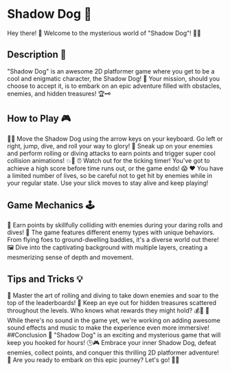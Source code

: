 # Shadow Dog 🐾
Hey there! 👋 Welcome to the mysterious world of "Shadow Dog"! 🌌🌟

## Description 📜
"Shadow Dog" is an awesome 2D platformer game where you get to be a cool and enigmatic character, the Shadow Dog! 🐶 Your mission, should you choose to accept it, is to embark on an epic adventure filled with obstacles, enemies, and hidden treasures! 🏆🗝️

## How to Play 🎮
🏃‍♂️ Move the Shadow Dog using the arrow keys on your keyboard. Go left or right, jump, dive, and roll your way to glory!
🤫 Sneak up on your enemies and perform rolling or diving attacks to earn points and trigger super cool collision animations! 💥💯
⏰ Watch out for the ticking timer! You've got to achieve a high score before time runs out, or the game ends! 😱
❤️ You have a limited number of lives, so be careful not to get hit by enemies while in your regular state. Use your slick moves to stay alive and keep playing!
## Game Mechanics 🕹️
🏅 Earn points by skillfully colliding with enemies during your daring rolls and dives!
🌟 The game features different enemy types with unique behaviors. From flying foes to ground-dwelling baddies, it's a diverse world out there!
🖼️ Dive into the captivating background with multiple layers, creating a mesmerizing sense of depth and movement.
## Tips and Tricks 💡
🚀 Master the art of rolling and diving to take down enemies and soar to the top of the leaderboards!
🎁 Keep an eye out for hidden treasures scattered throughout the levels. Who knows what rewards they might hold? 💰💎
🎵 While there's no sound in the game yet, we're working on adding awesome sound effects and music to make the experience even more immersive!
##Conclusion 🏁
"Shadow Dog" is an exciting and mysterious game that will keep you hooked for hours! 🕒🎮 Embrace your inner Shadow Dog, defeat enemies, collect points, and conquer this thrilling 2D platformer adventure! 🌟 Are you ready to embark on this epic journey? Let's go! 🐾💫

